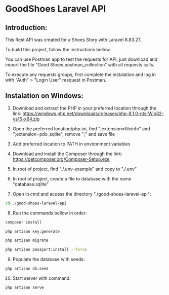 # GoodShoes Laravel API

## Introduction:

This Rest API was created for a Shoes Story with Laravel 8.83.27.

To build this project, follow the instructions bellow.

You can use Postman app to test the requests for API, just download and import the file "Good Shoes.postman_collection" with all requests calls.

To execute any requests groups, first complete the instalation and log in with "Auth" > "Login User" resquest in Postman.


## Instalation on Windows:

1) Download and extract the PHP in your preferred location through the link: https://windows.php.net/downloads/releases/php-8.1.0-nts-Win32-vs16-x64.zip

2) Open the preferred location/php.ini, find ";extension=fileinfo" and ";extension=pdo_sqlite", remove ";" and save file

3) Add preferred location to PATH in environment variables

4) Download and install the Composer through the link: https://getcomposer.org/Composer-Setup.exe

5) In root of project, find "./.env-example" and copy to "./.env"

6) In root of project, create a file to database with the name "database.sqlite"

7) Open in cmd and access the directory "./good-shoes-laravel-api":

```bash
cd ./good-shoes-laravel-api
```

8) Run the commands bellow in order:

```bash
composer install
```

```bash
php artisan key:generate
```

```bash
php artisan migrate
```

```bash
php artisan passport:install --force
```

9) Populate the database with seeds:

```bash
php artisan db:seed
```

10) Start server with command:

```bash
php artisan serve
```
